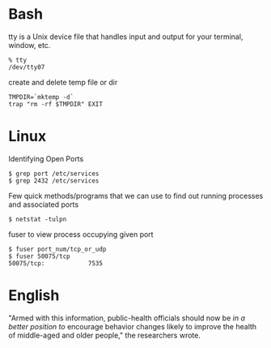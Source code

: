 Bash
====
tty is a Unix device file that handles input and output for your terminal, window, etc.

    % tty
    /dev/tty07

create and delete temp file or dir

    TMPDIR=`mktemp -d`
    trap "rm -rf $TMPDIR" EXIT


Linux
====
Identifying Open Ports

    $ grep port /etc/services
    $ grep 2432 /etc/services

Few quick methods/programs that we can use to find out running processes and
associated ports

    $ netstat -tulpn

fuser to view process occupying given port

    $ fuser port_num/tcp_or_udp
    $ fuser 50075/tcp
    50075/tcp:            7535


English
====
"Armed with this information, public-health officials should now be *in a better
position to* encourage behavior changes likely to improve the health of
middle-aged and older people," the researchers wrote.
